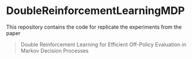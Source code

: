 # DoubleReinforcementLearningMDP

This repository contains the code for replicate the experiments from the paper 
> Double Reinforcement Learning for Efficient Off-Policy Evaluation in Markov Decision Processes
